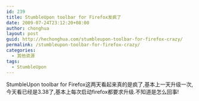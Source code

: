 ```yaml
---
id: 239
title: StumbleUpon toolbar for Firefox发疯了
date: 2009-07-24T23:12:20+08:00
author: chonghua
layout: post
guid: http://hechonghua.com/stumbleupon-toolbar-for-firefox-crazy/
permalink: /stumbleupon-toolbar-for-firefox-crazy/
categories:
  - 其他资源
tags:
  - StumbleUpon
---
```

StumbleUpon toolbar for Firefox这两天看起来真的是疯了,基本上一天升级一次,今天看已经是3.38了,基本上每次启动firefox都要求升级.不知道是怎么回事!

